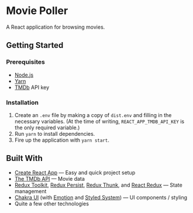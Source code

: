 # Movie Poller

A React application for browsing movies.

## Getting Started

### Prerequisites

- [Node.js](https://nodejs.org/)
- [Yarn](https://yarnpkg.com/)
- [TMDb](https://www.themoviedb.org/) API key

### Installation

1. Create an `.env` file by making a copy of `dist.env` and filling in the necessary variables.
   (At the time of writing, `REACT_APP_TMDB_API_KEY` is the only required variable.)
1. Run `yarn` to install dependencies.
1. Fire up the application with `yarn start`.

## Built With

- [Create React App](https://create-react-app.dev/) &mdash; Easy and quick project setup
- [The TMDb API](https://developers.themoviedb.org/3/) &mdash; Movie data
- [Redux Toolkit](https://redux-toolkit.js.org/), [Redux
  Persist](https://github.com/rt2zz/redux-persist/), [Redux
  Thunk](https://github.com/reduxjs/redux-thunk/), and [React Redux](https://react-redux.js.org/) &mdash; State management
- [Chakra UI](https://chakra-ui.com/) (with [Emotion](https://emotion.sh/) and [Styled
  System](https://styled-system.com/)) &mdash; UI components / styling
- Quite a few other technologies
